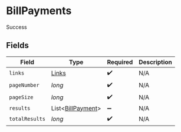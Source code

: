 # BillPayments

Success


## Fields

| Field                                                   | Type                                                    | Required                                                | Description                                             |
| ------------------------------------------------------- | ------------------------------------------------------- | ------------------------------------------------------- | ------------------------------------------------------- |
| `links`                                                 | [Links](../../models/shared/Links.md)                   | :heavy_check_mark:                                      | N/A                                                     |
| `pageNumber`                                            | *long*                                                  | :heavy_check_mark:                                      | N/A                                                     |
| `pageSize`                                              | *long*                                                  | :heavy_check_mark:                                      | N/A                                                     |
| `results`                                               | List<[BillPayment](../../models/shared/BillPayment.md)> | :heavy_minus_sign:                                      | N/A                                                     |
| `totalResults`                                          | *long*                                                  | :heavy_check_mark:                                      | N/A                                                     |
